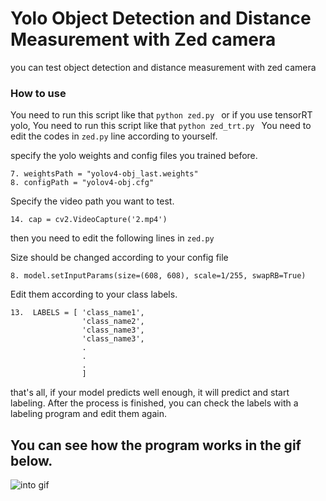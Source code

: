 # Yolo Object Detection and Distance Measurement with Zed camera

you can test object detection and distance measurement with zed camera


### How to use 

You need to run this script like that `python zed.py `
or if you use tensorRT yolo, You need to run this script like that `python zed_trt.py `
You need to edit the codes in `zed.py` line according to yourself.

specify the yolo weights and config files you trained before.
~~~~~~~~~~~~
7. weightsPath = "yolov4-obj_last.weights"
8. configPath = "yolov4-obj.cfg"
~~~~~~~~~~~~~~~~~~~~~~~~~~~~

Specify the video path you want to test.

~~~~~~~~~~
14. cap = cv2.VideoCapture('2.mp4')
~~~~~~~~~~~~~~~~~~~~~~~~~~~~~~

then you need to edit the following lines in `zed.py` 

Size should be changed according to your config file
~~~~~~
8. model.setInputParams(size=(608, 608), scale=1/255, swapRB=True)
~~~~~~~~~~~~~~~~~~~~
Edit them according to your class labels.
~~~~~~~~~~~~
13.  LABELS = [ 'class_name1',
                'class_name2',
                'class_name3',
                'class_name3',
                .
                .
                .
                ]
~~~~~~~~~~~~~~~~~~~~~~~~~~~~~~     
that's all, if your model predicts well enough, it will predict and start labeling.
After the process is finished, you can check the labels with a labeling program and edit them again.
## You can see how the program works in the gif below.

![into gif](https://github.com/MehmetOKUYAR/Zed_Yolo_distance_measurement/blob/master/intro.gif)

